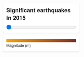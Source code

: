 <!DOCTYPE html>
<html>
<head>
    <meta charset='utf-8' />
    <title></title>
    <meta name='viewport' content='initial-scale=1,maximum-scale=1,user-scalable=no' />
    <script src='https://api.tiles.mapbox.com/mapbox-gl-js/v0.37.0/mapbox-gl.js'></script>
    <link href='https://api.tiles.mapbox.com/mapbox-gl-js/v0.37.0/mapbox-gl.css' rel='stylesheet' />
    <style>
        body { margin:0; padding:0; }
        #map { position:absolute; top:0; bottom:0; width:100%; }
    </style>
</head>
<body>

<style>
.map-overlay {
    font: 12px/20px 'Helvetica Neue', Arial, Helvetica, sans-serif;
    position: absolute;
    width: 25%;
    top: 0;
    left: 0;
    padding: 10px;
}

.map-overlay .map-overlay-inner {
    background-color: #fff;
    box-shadow:0 1px 2px rgba(0, 0, 0, 0.20);
    border-radius: 3px;
    padding: 10px;
    margin-bottom: 10px;
}

.map-overlay h2 {
    line-height: 24px;
    display: block;
    margin: 0 0 10px;
}

.map-overlay .legend .bar {
    height: 10px;
    width: 100%;
    background: linear-gradient(to right, #FCA107, #7F3121);
}

.map-overlay input {
    background-color: transparent;
    display: inline-block;
    width: 100%;
    position: relative;
    margin: 0;
    cursor: ew-resize;
}
</style>

<div id='map'></div>

<div class='map-overlay top'>
    <div class='map-overlay-inner'>
        <h2>Significant earthquakes in 2015</h2>
        <label id='month'></label>
        <input id='slider' type='range' min='0' max='11' step='1' value='0' />
    </div>
    <div class='map-overlay-inner'>
        <div id='legend' class='legend'>
            <div class='bar'></div>
            <div>Magnitude (m)</div>
        </div>
    </div>
</div>

<script src='//d3js.org/d3.v3.min.js' charset='utf-8'></script>
<script>
mapboxgl.accessToken = 'pk.eyJ1Ijoidm9sYW5kb3NpbmFsYXMiLCJhIjoiY2oyNWo2N3dvMDAzaDMzcWtkbndvZjhleCJ9.-VlnKeVlWojSTQzASFgDhw';
var map = new mapboxgl.Map({
    container: 'map',
    style: 'mapbox://styles/mapbox/light-v9',
    center: [31.4606, 20.7927],
    zoom: 0.5
});

var months = [
    'January',
    'February',
    'March',
    'April',
    'May',
    'June',
    'July',
    'August',
    'September',
    'October',
    'November',
    'December'
];

function filterBy(month) {

    var filters = ['==', 'month', month];
    map.setFilter('earthquake-circles', filters);
    map.setFilter('earthquake-labels', filters);

    // Set the label to the month
    document.getElementById('month').textContent = months[month];
}

map.on('load', function() {

    // Data courtesy of http://earthquake.usgs.gov/
    // Query for significant earthquakes in 2015 URL request looked like this:
    // http://earthquake.usgs.gov/fdsnws/event/1/query
    //    ?format=geojson
    //    &starttime=2015-01-01
    //    &endtime=2015-12-31
    //    &minmagnitude=6'
    //
    // Here we're using d3 to help us make the ajax request but you can use
    // Any request method (library or otherwise) you wish.
    d3.json('https://www.mapbox.com/mapbox-gl-js/assets/data/significant-earthquakes-2015.geojson', function(err, data) {
        if (err) throw err;

        // Create a month property value based on time
        // used to filter against.
        data.features = data.features.map(function(d) {
            d.properties.month = new Date(d.properties.time).getMonth();
            return d;
        });

        map.addSource('earthquakes', {
            'type': 'geojson',
            'data': data
        });

        map.addLayer({
            'id': 'earthquake-circles',
            'type': 'circle',
            'source': 'earthquakes',
            'paint': {
                'circle-color': {
                    property: 'mag',
                    stops: [
                        [6, '#FCA107'],
                        [8, '#7F3121']
                    ]
                },
                'circle-opacity': 0.75,
                'circle-radius': {
                    property: 'mag',
                    stops: [
                        [6, 20],
                        [8, 40]
                    ]
                }
            }
        });

        map.addLayer({
            'id': 'earthquake-labels',
            'type': 'symbol',
            'source': 'earthquakes',
            'layout': {
                'text-field': '{mag}m',
                'text-font': ['Open Sans Bold', 'Arial Unicode MS Bold'],
                'text-size': 12
            },
            'paint': {
                'text-color': 'rgba(0,0,0,0.5)'
            }
        });

        // Set filter to first month of the year
        // 0 = January
        filterBy(0);

        document.getElementById('slider').addEventListener('input', function(e) {
            var month = parseInt(e.target.value, 10);
            filterBy(month);
        });
    });
});
</script>

</body>
</html>
